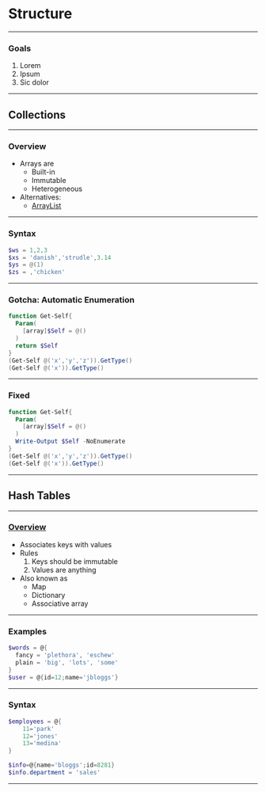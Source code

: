 # Structure

---

### Goals
1. Lorem
1. Ipsum
1. Sic dolor

---

## Collections

---

### Overview
* Arrays are
  - Built-in
  - Immutable
  - Heterogeneous
* Alternatives:
  - [ArrayList](https://docs.microsoft.com/en-us/dotnet/api/system.collections.arraylist)

---

### Syntax
```powershell
$ws = 1,2,3
$xs = 'danish','strudle',3.14
$ys = @(1)
$zs = ,'chicken'
```

---

### Gotcha: Automatic Enumeration
```powershell
function Get-Self{
  Param(
    [array]$Self = @()
  )
  return $Self
}
(Get-Self @('x','y','z')).GetType()
(Get-Self @('x')).GetType()

```

--- 

### Fixed
```powershell
function Get-Self{
  Param(
    [array]$Self = @()
  )
  Write-Output $Self -NoEnumerate
}
(Get-Self @('x','y','z')).GetType()
(Get-Self @('x')).GetType()
```

---

## Hash Tables

---

### [Overview](https://docs.microsoft.com/en-us/powershell/module/microsoft.powershell.core/about/about_hash_tables)
* Associates keys with values
* Rules
  1. Keys should be immutable
  1. Values are anything
* Also known as
  - Map
  - Dictionary
  - Associative array

---

### Examples
```powershell
$words = @{
  fancy = 'plethora', 'eschew'
  plain = 'big', 'lots', 'some'
}
$user = @{id=12;name='jbloggs'}
```


---

### Syntax
```powershell
$employees = @{
    11='park'
    12='jones'
    13='medina'
}
```

```powershell
$info=@{name='bloggs';id=8281}
$info.department = 'sales'
```

---

